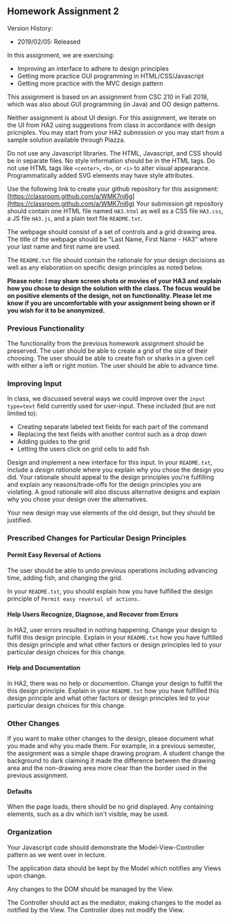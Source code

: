 ## Homework Assignment 2

Version History: 

- 2019/02/05: Released

In this assignment, we are exercising:

- Improving an interface to adhere to design principles
- Getting more practice GUI programming in HTML/CSS/Javascript
- Getting more practice with the MVC design pattern

This assignment is based on an assignment from CSC 210 in Fall 2018, which was
also about GUI programming (in Java) and OO design patterns. 

Neither assignment is about UI design. For this assignment, we iterate on the
UI from HA2 using suggestions from class in accordance with design pricniples.
You may start from your HA2 submission or you may start from a sample
solution available through Piazza.

Do not use any Javascript libraries. The HTML, Javascript, and CSS should be
in separate files. No style information should be in the HTML tags. Do not use
HTML tags like `<center>`, `<b>`, or `<i>` to alter visual appearance.
Programmatically added SVG elements may have style attributes.

Use the following link to create your github repository for this assignment:
[https://classroom.github.com/a/WMK7ni6g](https://classroom.github.com/a/WMK7ni6g)
Your submission git repository should contain one HTML file named `HA3.html`
as well as a CSS file `HA3.css`, a JS file `HA3.js`, and a plain text file
`README.txt`.

The webpage should consist of a set of controls and a grid drawing area. The
title of the webpage should be "Last Name, First Name - HA3" where your last
name and first name are used.

The `README.txt` file should contain the rationale for your design decisions
as well as any elaboration on specific design principles as noted below.

**Please note: I may share screen shots or movies of your HA3 and explain how
you chose to design the solution with the class. The focus would be on
positive elements of the design, not on functionality. Please let me know if
you are uncomfortable with your assignment being shown or if you wish for it
to be anonymized.**

### Previous Functionality

The functionality from the previous homework assignment should be preserved.
The user should be able to create a grid of the size of their choosing. The
user should be able to create fish or sharks in a given cell with either a
left or right motion. The user should be able to advance time. 

### Improving Input

In class, we discussed several ways we could improve over the `input
type=text` field currently used for user-input. These included (but are not
limited to):

- Creating separate labeled text fields for each part of the command
- Replacing the text fields with another control such as a drop down
- Adding guides to the grid
- Letting the users click on grid cells to add fish

Design and implement a new interface for this input. In your `README.txt`,
include a *design rationale* where you explain why you chose the design you
did. Your rationale should appeal to the design principles you're fulfilling
and explain any reasons/trade-offs for the design principles you are
violating. A good rationale will also discuss alternative designs and explain
why you chose your design over the alternatives.

Your new design may use elements of the old design, but they should be
justified.


### Prescribed Changes for Particular Design Principles


#### Permit Easy Reversal of Actions

The user should be able to undo previous operations including advancing time,
adding fish, and changing the grid.

In your `README.txt`, you should explain how you have fulfilled the design
principle of `Permit easy reversal of actions.`


#### Help Users Recognize, Diagnose, and Recover from Errors

In HA2, user errors resulted in nothing happening. Change your design to
fulfill this design principle. Explain in your `README.txt` how you have
fulfilled this design principle and what other factors or design principles
led to your particular design choices for this change.

#### Help and Documentation

In HA2, there was no help or documention. Change your design to fulfill the
this design principle. Explain in your `README.txt` how you have fulfilled this
design principle and what other factors or design principles led to your
particular design choices for this change.


### Other Changes

If you want to make other changes to the design, please document what you made
and why you made them. For example, in a previous semester, the assignment was
a simple shape drawing program. A student change the background to dark
claiming it made the difference between the drawing area and the non-drawing
area more clear than the border used in the previous assignment.


#### Defaults

When the page loads, there should be no grid displayed. Any containing
elements, such as a div which isn't visible, may be used.


### Organization

Your Javascript code should demonstrate the Model-View-Controller pattern as
we went over in lecture. 

The application data should be kept by the Model which notifies any Views upon
change.

Any changes to the DOM should be managed by the View. 

The Controller should act as the mediator, making changes to the model as
notified by the View. The Controller does not modify the View.

